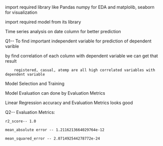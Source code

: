 import required library like Pandas numpy for EDA and matplolib, seaborn for visualization

import required model from its library

Time series analysis on date column for better prediction

Q1-- To find important independent variable for prediction of dependent varible
    
   by find correlation of each column with dependent variable we can get that result
   
        registered, casual, atemp are all high correlated variables with dependent variable
        
Model Selection and Training

Model Evaluation can done by Evaluation Metrics

Linear Regression accuracy and Evaluation Metrics looks good

Q2-- Evaluation Metrics:

    r2_score-- 1.0 
    
    mean_absolute error -- 1.2116213664029764e-12 
    
    mean_squared_error -- 2.071492544278772e-24
